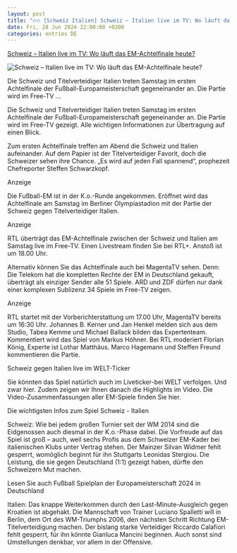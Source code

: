```yaml
---
layout: post
title: "🔥🔥 [Schweiz Italien] Schweiz – Italien live im TV: Wo läuft das EM-Achtelfinale heute?"
date: Fri, 28 Jun 2024 22:00:00 +0200
categories: entries DE
---
```

[Schweiz – Italien live im TV: Wo läuft das EM-Achtelfinale heute?](https://www.welt.de/sport/fussball/em/article252261508/Schweiz-Italien-live-im-TV-Wo-laeuft-das-EM-Achtelfinale-heute.html)

![Schweiz – Italien live im TV: Wo läuft das EM-Achtelfinale heute?](https://img.welt.de/img/sport/fussball/em/mobile252261542/5661359597-ci16x9-w1200/Croatia-v-Italy-Group-B-UEFA-EURO-2024.jpg)

Die Schweiz und Titelverteidiger Italien treten Samstag im ersten Achtelfinale der Fußball-Europameisterschaft gegeneinander an. Die Partie wird im Free-TV ...

Die Schweiz und Titelverteidiger Italien treten Samstag im ersten Achtelfinale der Fußball-Europameisterschaft gegeneinander an. Die Partie wird im Free-TV gezeigt. Alle wichtigen Informationen zur Übertragung auf einen Blick.

Zum ersten Achtelfinale treffen am Abend die Schweiz und Italien aufeinander. Auf dem Papier ist der Titelverteidiger Favorit, doch die Schweizer sehen ihre Chance. „Es wird auf jeden Fall spannend“, prophezeit Chefreporter Steffen Schwarzkopf.

Anzeige

Die Fußball-EM ist in der K.o.-Runde angekommen. Eröffnet wird das Achtelfinale am Samstag im Berliner Olympiastadion mit der Partie der Schweiz gegen Titelverteidiger Italien.

Anzeige

RTL überträgt das EM-Achtelfinale zwischen der Schweiz und Italien am Samstag live im Free-TV. Einen Livestream finden Sie bei RTL+. Anstoß ist um 18.00 Uhr.

Alternativ können Sie das Achtelfinale auch bei MagentaTV sehen. Denn: Die Telekom hat die kompletten Rechte der EM in Deutschland gekauft, überträgt als einziger Sender alle 51 Spiele. ARD und ZDF dürfen nur dank einer komplexen Sublizenz 34 Spiele im Free-TV zeigen.

Anzeige

RTL startet mit der Vorberichterstattung um 17.00 Uhr, MagentaTV bereits um 16:30 Uhr. Johannes B. Kerner und Jan Henkel melden sich aus dem Studio, Tabea Kemme und Michael Ballack bilden das Expertenteam. Kommentiert wird das Spiel von Markus Höhner. Bei RTL moderiert Florian König, Experte ist Lothar Matthäus. Marco Hagemann und Steffen Freund kommentieren die Partie.

Schweiz gegen Italien live im WELT-Ticker

Sie könnten das Spiel natürlich auch im Liveticker-bei WELT verfolgen. Und zwar hier. Zudem zeigen wir Ihnen danach die Highlights im Video. Die Video-Zusammenfassungen aller EM-Spiele finden Sie hier.

Die wichtigsten Infos zum Spiel Schweiz - Italien

Schweiz: Wie bei jedem großen Turnier seit der WM 2014 sind die Eidgenossen auch diesmal in der K.o.-Phase dabei. Die Vorfreude auf das Spiel ist groß – auch, weil sechs Profis aus dem Schweizer EM-Kader bei italienischen Klubs unter Vertrag stehen. Der Mainzer Silvan Widmer fehlt gesperrt, womöglich beginnt für ihn Stuttgarts Leonidas Stergiou. Die Leistung, die sie gegen Deutschland (1:1) gezeigt haben, dürfte den Schweizern Mut machen.

Lesen Sie auch Fußball Spielplan der Europameisterschaft 2024 in Deutschland

Italien: Das knappe Weiterkommen durch den Last-Minute-Ausgleich gegen Kroatien ist abgehakt. Die Mannschaft von Trainer Luciano Spalletti will in Berlin, dem Ort des WM-Triumphs 2006, den nächsten Schritt Richtung EM-Titelverteidigung machen. Der bislang starke Verteidiger Riccardo Calafiori fehlt gesperrt, für ihn könnte Gianluca Mancini beginnen. Auch sonst sind Umstellungen denkbar, vor allem in der Offensive.

